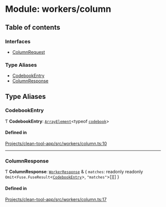 # Module: workers/column

## Table of contents

### Interfaces

- [ColumnRequest](../wiki/workers.column.ColumnRequest)

### Type Aliases

- [CodebookEntry](../wiki/workers.column#codebookentry)
- [ColumnResponse](../wiki/workers.column#columnresponse)

## Type Aliases

### CodebookEntry

Ƭ **CodebookEntry**: [`ArrayElement`](../wiki/types.utils#arrayelement)<typeof [`codebook`](../wiki/data#codebook)\>

#### Defined in

[Projects/clean-tool-app/src/workers/column.ts:10](https://github.com/yuckyh/clean-tool-app/)

___

### ColumnResponse

Ƭ **ColumnResponse**: [`WorkerResponse`](../wiki/types.workers#workerresponse) & { `matches`: readonly readonly `Omit`<`Fuse.FuseResult`<[`CodebookEntry`](../wiki/workers.column#codebookentry)\>, ``"matches"``\>[][]  }

#### Defined in

[Projects/clean-tool-app/src/workers/column.ts:17](https://github.com/yuckyh/clean-tool-app/)
